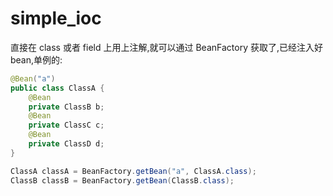 # simple_ioc
直接在 class 或者 field 上用上注解,就可以通过 BeanFactory 获取了,已经注入好bean,单例的:
```java
@Bean("a")
public class ClassA {
    @Bean
    private ClassB b;
    @Bean
    private ClassC c;
    @Bean
    private ClassD d;
}
```

```java
ClassA classA = BeanFactory.getBean("a", ClassA.class);
ClassB classB = BeanFactory.getBean(ClassB.class);
```
